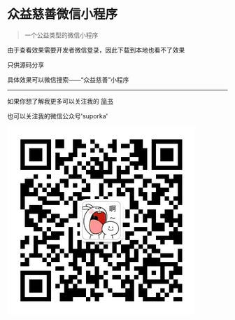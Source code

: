 # 众益慈善微信小程序

>一个公益类型的微信小程序

由于查看效果需要开发者微信登录，因此下载到本地也看不了效果

只供源码分享

具体效果可以微信搜索——“众益慈善”小程序


-----------------------------------------------------------------------------------------------------
如果你想了解我更多可以关注我的 [简书](http://www.jianshu.com/u/ef4f2ba10608)

也可以关注我的微信公众号'suporka'


![小皮咖](https://raw.githubusercontent.com/zxpsuper/picture/master/suporka.jpg)
